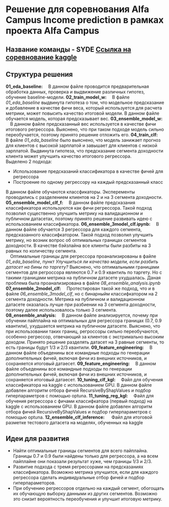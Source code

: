 # Решение для соревнования Alfa Campus Income prediction в рамках проекта Alfa Campus  
Название команды - SYDE
[Ссылка на соревнование kaggle](https://www.kaggle.com/competitions/income-prediction-alfa-campus) 
---
## Структура решения  
**01_eda_baseline:** 
&emsp;В данном файле проводится предварительная обработка данных, проверка и выдвижение различных гипотез, обучение baseline-модели.
**02_train_model_w:** 
&emsp;В файле *01_eda_baseline* выдвинута гипотеза о том, что модельное предсказание и добавление в качестве фичи веса, который используется для расчета метрики, может повысить качество итоговой модели. В данном файле обучается модель, которая предсказывает вес.
**03_ensemble_model_w:** 
&emsp;В данном файле предсказанный вес используется в качестве фичи итогового регрессора. Выяснено, что при таком подходе модель сильно переобучается, поэтому принято решение отложить его.
**04_train_clf:**
&emsp;В файле *01_eda_baseline* было выяснено, что модель занижает прогноз для клиентов с высокой зарплатой и завышает для клиентов с низкой зарплатой. Выдвинута гипотеза, что предсказание сегмента доходности клиента может улучшить качество итогового регрессора.  
Выделено 2 подхода:  
- Использование предсказаний классификатора в качестве фичей для регрессора
- Построение по одному регрессору на каждый предсказанный класс  

В данном файле обучаются классфикаторы. Эксперементы проводились с разделением клиентов на 2 и на 3 сегмента доходности.
**05_ensemble_model_clf_f:**
&emsp;В данном файле предсказания классификатора используются как фичи регрессора. Такой подход позволил существенно улучшить метрику на валидационном и публичном датасетах, поэтому принято решение развивать идею с использованием классификатора.
**06_ensemble_3model_clf.ipynb:**
&emsp;В данном файле обучается 3 регрессора для каждого сегмента, предсказанного классифкатором. Такой подход позволил улучшить метрику, но возник вопрос об оптимальных границах сегментов доходности. В качестве бэйзлайна все клиенты были разбиты на 3 равных по количеству сегмента.  
&emsp;Оптимальные границы для регрессора проанализированы в файле *01_eda_baseline*, пункт *Улучшиться ли качество модели, если разбить датасет на бины по таргету?* Выяснено, что оптимальными границами сегментов для регроссора являются 0.7 и 0.9 квантиль по таргету. Но с такими границами метрика на публичном датасете ухудшалась. Даная проблема была проанализирована в файле *08_ensemble_analysis.ipynb*
**07_ensemble_2model_clf:**
&emsp;Протестирован такой же подход, что и в файле *06_ensemble_3model_clf*, но с бинарныйм классифкатором на 2 сегмента доходности. Метрика на публичном и валидационном датасете оказалась лучше при разбиении на 3 сегмента доходности, поэтому далее использовалось только 3 сегмента.
**08_ensemble_analysis:**
&emsp;В данном файле анализируется, почему при обучении пайплайна на оптимальных для регрессора границах (0.7, 0.9 квантили), ухудшается метрика на публичном датасете. Выяснено, что при использовании таких границ, регроссоры сильно переобучаются, особенно регрессор, отвечающий за клиентов с экстримально высоким доходом. Принято решение разделять датасет на 3 равные сегменты, то есть границы будут 1/3 и 2/3 квантили.
**09_feature_engineering:**
&emsp;В данном файле объеденины все командные подходы по генерации дополнительных фичей, включая фичи из внешних источников, и сохраняется итоговый датаесет.
**09_feature_engineering:**
&emsp;В данном файле объеденины все командные подходы по генерации дополнительных фичей, включая фичи из внешних источников, и сохраняется итоговый датаесет.
**10_tuning_clf_kgl:**
&emsp;Файл для обучения классификатора на kaggle с использованием GPU. В данном файле добавлен алгоритм отбора фичей RecursiveByShapValues и подбор гиперпараметров с помощью optuna.
**11_tuning_reg_kgl:**
&emsp;Файл для обучения регрессора с фичами классифкатора (первый подход) на kaggle с использованием GPU. В данном файле добавлен алгоритм отбора фичей RecursiveByShapValues и подбор гиперпараметров с помощью optuna.
**12_ensemble_clf_inference:**
&emsp; Файл для итоговой разметке тестового датасета на моделях, обученных на kaggle
## Идеи для развития
* Найти оптимальные границы сегментов для всего пайплайна. Границы 0.7 и 0.9 были найдены только для регрессора, а на всем пайплайне они показали результат хуже, чем границы 1/3 и 2/3.
* Развитие подхода с тремя регрессорами на предсказаниях классификатора. Возможно метрика улучшится, если для каждого регрессора сделать индивидуальные отбор фичей и подбор гиперпараметоров.
* При обучению регрессоров отдельно на каждый сегмент, обогощать их обучающую выборку данными из других сегментов. Возможно это снизит вероятность переобучения и улучшит итоговую метрику.
